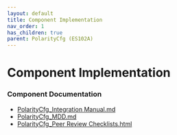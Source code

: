 ```yaml
---
layout: default
title: Component Implementation
nav_order: 1
has_children: true
parent: PolarityCfg (ES102A)
---
```

# Component Implementation
### Component Documentation

- [PolarityCfg_Integration Manual.md](doc/PolarityCfg_Integration%20Manual.md)
- [PolarityCfg_MDD.md](doc/PolarityCfg_MDD.md)
- [PolarityCfg_Peer Review Checklists.html](doc/PolarityCfg_Peer%20Review%20Checklists.html)

